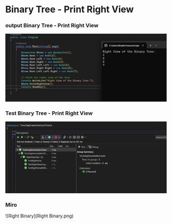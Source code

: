 # Binary Tree - Print Right View
### output Binary Tree - Print Right View
![LLLAST](LLLAST.png)


### Test Binary Tree - Print Right View
![LLLLASTEST](LLLLASTEST.png)

### Miro
![Right Binary](Right Binary.png)
